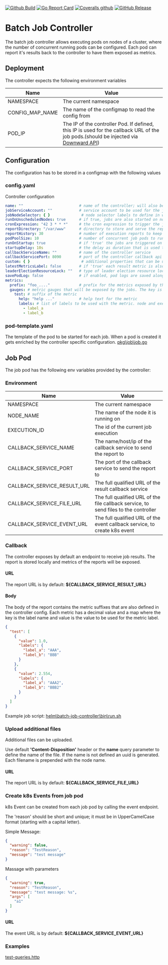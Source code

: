 [![Github Build](https://github.com/bakito/batch-job-controller/actions/workflows/build.yml/badge.svg)](https://github.com/bakito/batch-job-controller/actions/workflows/build.yml)
[![Go Report Card](https://goreportcard.com/badge/github.com/bakito/batch-job-controller)](https://goreportcard.com/report/github.com/bakito/batch-job-controller)
[![Coveralls github](https://img.shields.io/coveralls/github/bakito/batch-job-controller?logo=coveralls)](https://coveralls.io/github/bakito/batch-job-controller?branch=master)
[![GitHub Release](https://img.shields.io/github/release/bakito/batch-job-controller.svg?style=flat)](https://github.com/bakito/batch-job-controller/releases)

# Batch Job Controller

The batch job controller allows executing pods on nodes of a cluster, where the number of concurrent running pods can be
configured. Each pod can report it's results back to the controller to have them exposed as metrics.

## Deployment

The controller expects the following environment variables

| Name | Value                                                                                                                                                                                                                                                          |
| --- |----------------------------------------------------------------------------------------------------------------------------------------------------------------------------------------------------------------------------------------------------------------|
| NAMESPACE | The current namespace                                                                                                                                                                                                                                          |
| CONFIG_MAP_NAME | The name of the configmap to read the config from                                                                                                                                                                                                              |
| POD_IP | The IP of the controller Pod. If defined, this IP is used for the callback URL of the job pods.(should be injected via [Downward API](https://kubernetes.io/docs/tasks/inject-data-application/environment-variable-expose-pod-information/#the-downward-api)) |

## Configuration

The configuration has to be stored in a configmap with the following values

### config.yaml

Controller configuration

```yaml
name: ""                         # name of the controller; will also be used as prefix for the job pods
jobServiceAccount: ""            # service account to be used for the job pods. If empty the default will be used
jobNodeSelector: { }              # node selector labels to define in which nodes to run the jobs
runOnUnscheduledNodes: true      # if true, jobs are also started on nodes that are unschedulable
cronExpression: "42 3 * * *"     # the cron expression to trigger the job execution
reportDirectory: "/var/www"      # directory to store and serve the reports
reportHistory: 30                # number of execution reports to keep
podPoolSize: 10                  # number of concurrent job pods to run
runOnStartup: true               # if 'true' the jobs are triggered on startup of the controller
startupDelay: 10s                # the delay as duration that is used to start the jobs if runOnStartup is enabled. default is '10s'
callbackServiceName: ""          # name of the controller service
callbackServicePort: 8090        # port of the controller callback api service
custom: { }                       # additional properties that can be used in a custom implementation
latestMetricsLabel: false        # if 'true' each result metric is also created with executionID='latest'
leaderElectionResourceLock: ""   # type of leader election resource lock to be used. ('configmapsleases' (default), 'configmaps', 'endpoints', 'leases', 'endpointsleases')
savePodLog: false                # if enabled, pod logs are saved along other with other job files
metrics:
  prefix: "foo_...."             # prefix for the metrics exposed by the controller
  gauges: # metric gauges that will be exposed by the jobs. The key is uses as suffix for the metrics. 
    test: # suffix of the metric
      help: "help ..."           # help text for the metric
      labels: # list of labels to be used with the metric. node and executionID are automatically added
        - label_a
        - label_b
```

### pod-template.yaml

The template of the pod to be started for each job. When a pod is created it gets enriched by the controller specific
configuration. [pkg\job\job.go](pkg\job\job.go)

## Job Pod

The job pod has the following env variables provided by the controller:

### Environment

| Name | Value |
| --- | --- |
| NAMESPACE | The current namespace |
| NODE_NAME | The name of the node it is running on |
| EXECUTION_ID | The id of the current job execution |
| CALLBACK_SERVICE_NAME | The name/host/ip of the callback service to send the report to |
| CALLBACK_SERVICE_PORT | The port of the callback service to send the report to |
| CALLBACK_SERVICE_RESULT_URL | The full qualified URL of the result callback service  |
| CALLBACK_SERVICE_FILE_URL | The full qualified URL of the file callback service, to send files to the controller |
| CALLBACK_SERVICE_EVENT_URL | The full qualified URL of the event callback service, to create k8s event |

### Callback

The controller exposes by default an endpoint to receive job results. The report is stored locally and metrics of the
reports will be exposed.

#### URL

The report URL is by default: **${CALLBACK_SERVICE_RESULT_URL}**

#### Body

The body of the report contains the metric suffixes that are also defined in the controller config. Each metric has a
decimal value and a map where the key is the label name and value is the value to be used for the metric label.

```json
{
  "test": [
    {
      "value": 1.0,
      "labels": {
        "label_a": "AAA",
        "label_b": "BBB"
      }
    },
    {
      "value": 2.554,
      "labels": {
        "label_a": "AAA2",
        "label_b": "BBB2"
      }
    }
  ]
}
```

Example job script: [helm\batch-job-controller\bin\run.sh](helm\batch-job-controller\bin\run.sh)

### Upload additional files

Additional files can be uploaded.

Use default **'Content-Disposition'** header or the **name** query parameter to define the name of the file. If the name
is not defined an uuid is generated. Each filename is prepended with the node name.

#### URL

The report URL is by default: **${CALLBACK_SERVICE_FILE_URL}**

### Create k8s Events from job pod

k8s Event can be created from each job pod by calling the event endpoint.

The 'reason' should be short and unique; it must be in UpperCamelCase format (starting with a capital letter).

Simple Message:

```json
{
  "warning": false,
  "reason": "TestReason",
  "message": "test message"
}
```

Massage with parameters

```json
{
  "warning": true,
  "reason": "TestReason",
  "message": "test message: %s",
  "args": [
    "a1"
  ]
}
```

#### URL

The event URL is by default: **${CALLBACK_SERVICE_EVENT_URL}**

### Examples

[test-queries.http](./testdata/test-queries.http)
